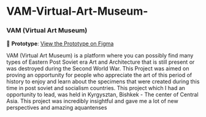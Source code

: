 # VAM-Virtual-Art-Museum-
### VAM (Virtual Art Museum)

🔗 **Prototype**: [View the Prototype on Figma]([https://www.figma.com/proto/QkGk0UF3GAdY9wkRw94oRK/VAM?node-id=1-2&starting-point-node-id=1%3A2&mode=design&t=b8Gx2LG0ZMzHBTqg-1])

VAM (Virtual Art Museum) is a platform where you can possibly find many types of Eastern Post Soviet era Art and Architecture that is still present or was destroyed during the Second World War. This Project was aimed on proving an opportunity for people who appreciate the art of this period of history to enjoy and learn about the specimens that were created during this time in post soviet and socialism countries.
This project which I had an opportunity to lead, was held in Kyrgysztan, Bishkek - The center of Central Asia. This project was incredibly insightful and gave me a lot of new perspectives and amazing aquantenses
